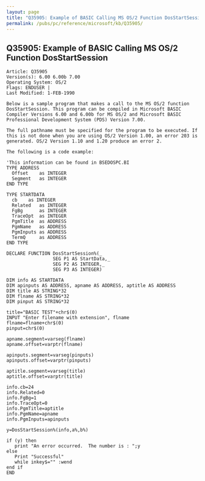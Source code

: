 ```yaml
---
layout: page
title: "Q35905: Example of BASIC Calling MS OS/2 Function DosStartSession"
permalink: /pubs/pc/reference/microsoft/kb/Q35905/
---
```


## Q35905: Example of BASIC Calling MS OS/2 Function DosStartSession

	Article: Q35905
	Version(s): 6.00 6.00b 7.00
	Operating System: OS/2
	Flags: ENDUSER |
	Last Modified: 1-FEB-1990
	
	Below is a sample program that makes a call to the MS OS/2 function
	DosStartSession. This program can be compiled in Microsoft BASIC
	Compiler Versions 6.00 and 6.00b for MS OS/2 and Microsoft BASIC
	Professional Development System (PDS) Version 7.00.
	
	The full pathname must be specified for the program to be executed. If
	this is not done when you are using OS/2 Version 1.00, an error 203 is
	generated. OS/2 Version 1.10 and 1.20 produce an error 2.
	
	The following is a code example:
	
	'This information can be found in BSEDOSPC.BI
	TYPE ADDRESS
	  Offset    as INTEGER
	  Segment   as INTEGER
	END TYPE
	
	TYPE STARTDATA
	  cb    as INTEGER
	  Related   as INTEGER
	  FgBg      as INTEGER
	  TraceOpt  as INTEGER
	  PgmTitle  as ADDRESS
	  PgmName   as ADDRESS
	  PgmInputs as ADDRESS
	  TermQ     as ADDRESS
	END TYPE
	
	DECLARE FUNCTION DosStartSession%(_
	                 SEG P1 AS StartData,_
	                 SEG P2 AS INTEGER,_
	                 SEG P3 AS INTEGER)
	
	DIM info AS STARTDATA
	DIM apinputs AS ADDRESS, apname AS ADDRESS, aptitle AS ADDRESS
	DIM title AS STRING*32
	DIM flname AS STRING*32
	DIM pinput AS STRING*32
	
	title="BASIC TEST"+chr$(0)
	INPUT "Enter filename with extension", flname
	flname=flname+chr$(0)
	pinput=chr$(0)
	
	apname.segment=varseg(flname)
	apname.offset=varptr(flname)
	
	apinputs.segment=varseg(pinputs)
	apinputs.offset=varptr(pinputs)
	
	aptitle.segment=varseg(title)
	aptitle.offset=varptr(title)
	
	info.cb=24
	info.Related=0
	info.FgBg=1
	info.TraceOpt=0
	info.PgmTitle=aptitle
	info.PgmName=apname
	info.PgmInputs=apinputs
	
	y=DosStartSession%(info,a%,b%)
	
	if (y) then
	   print "An error occurred.  The number is : ";y
	else
	   Print "Successful"
	   while inkey$="" :wend
	end if
	END
